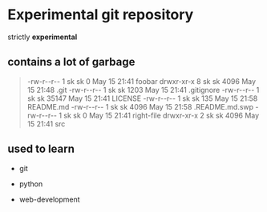Experimental git repository
===========================

strictly **experimental**

contains a lot of garbage
-------------------------

> -rw-r--r--  1 sk sk     0 May 15 21:41 foobar
> drwxr-xr-x  8 sk sk  4096 May 15 21:48 .git
> -rw-r--r--  1 sk sk  1203 May 15 21:41 .gitignore
> -rw-r--r--  1 sk sk 35147 May 15 21:41 LICENSE
> -rw-r--r--  1 sk sk   135 May 15 21:58 README.md
> -rw-r--r--  1 sk sk  4096 May 15 21:58 .README.md.swp
> -rw-r--r--  1 sk sk     0 May 15 21:41 right-file
> drwxr-xr-x  2 sk sk  4096 May 15 21:41 src


used to learn 
--------------

+ git
* python
- web-development

